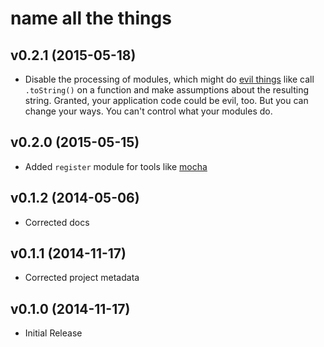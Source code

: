# name all the things

## v0.2.1 (2015-05-18)

 * Disable the processing of modules, which might do [evil things][] like call
   `.toString()` on a function and make assumptions about the resulting string.
   Granted, your application code could be evil, too. But you can change your
   ways. You can't control what your modules do.

 [evil things]: https://github.com/newrelic/node-newrelic/blob/17db4f34f14fc98af2df89cc4113b65a29e15879/lib/instrumentation/connect.js#L119-L126

## v0.2.0 (2015-05-15)

 * Added `register` module for tools like [mocha](http://mochajs.org/#require-option)

## v0.1.2 (2014-05-06)

 * Corrected docs

## v0.1.1 (2014-11-17)

 * Corrected project metadata

## v0.1.0 (2014-11-17)

 * Initial Release
